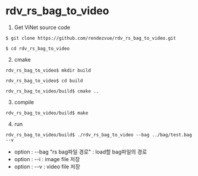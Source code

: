 # rdv_rs_bag_to_video

1. Get ViNet source code
<pre><code>$ git clone https://github.com/rendezvue/rdv_rs_bag_to_video.git<br>
$ cd rdv_rs_bag_to_video</code></pre>

2. cmake
<pre><code>rdv_rs_bag_to_video$ mkdir build<br>
rdv_rs_bag_to_video$ cd build<br>
rdv_rs_bag_to_video/build$ cmake ..</code></pre>

3. compile
<pre><code>rdv_rs_bag_to_video/build$ make</code></pre>

4. run
<pre><code>rdv_rs_bag_to_video/build$ ./rdv_rs_bag_to_video --bag ../bag/test.bag --v</code></pre>
* option : --bag "rs bag파일 경로" : load할 bag파일의 경로
* option : --i : image file 저장
* option : --v : video file 저장

